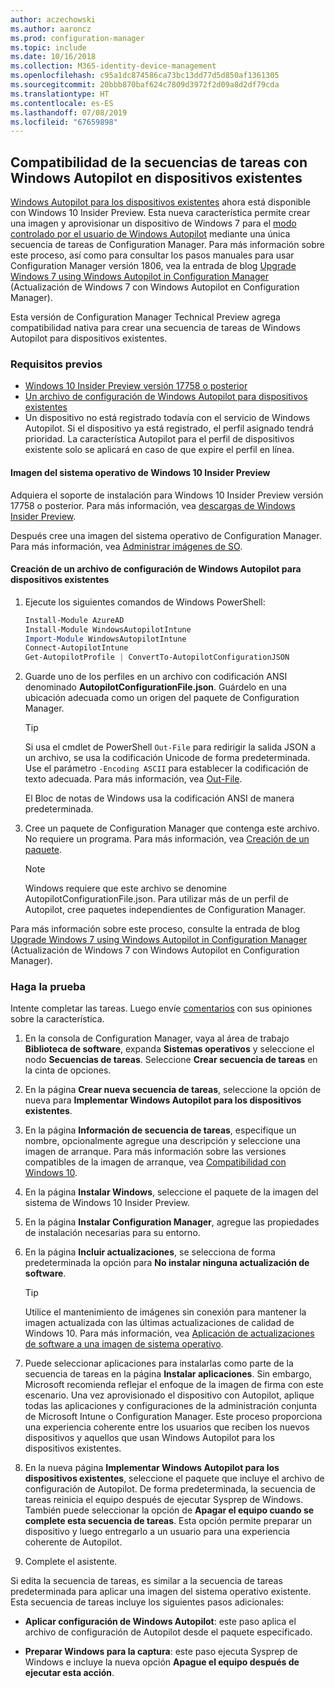 ```yaml
---
author: aczechowski
ms.author: aaroncz
ms.prod: configuration-manager
ms.topic: include
ms.date: 10/16/2018
ms.collection: M365-identity-device-management
ms.openlocfilehash: c95a1dc874586ca73bc13dd77d5d850af1361305
ms.sourcegitcommit: 20bbb870baf624c7809d3972f2d09a8d2df79cda
ms.translationtype: HT
ms.contentlocale: es-ES
ms.lasthandoff: 07/08/2019
ms.locfileid: "67659898"
---
```

## <a name="bkmk_autopilot"></a> Compatibilidad de la secuencias de tareas con Windows Autopilot en dispositivos existentes
<!--1358333-->

[Windows Autopilot para los dispositivos existentes](https://techcommunity.microsoft.com/t5/Windows-IT-Pro-Blog/New-Windows-Autopilot-capabilities-and-expanded-partner-support/ba-p/260430) ahora está disponible con Windows 10 Insider Preview. Esta nueva característica permite crear una imagen y aprovisionar un dispositivo de Windows 7 para el [modo controlado por el usuario de Windows Autopilot](https://docs.microsoft.com/windows/deployment/windows-autopilot/user-driven) mediante una única secuencia de tareas de Configuration Manager. Para más información sobre este proceso, así como para consultar los pasos manuales para usar Configuration Manager versión 1806, vea la entrada de blog [Upgrade Windows 7 using Windows Autopilot in Configuration Manager](https://techcommunity.microsoft.com/t5/Windows-IT-Pro-Blog/Upgrade-Windows-7-using-Windows-Autopilot-in-Configuration/ba-p/267747) (Actualización de Windows 7 con Windows Autopilot en Configuration Manager). 

Esta versión de Configuration Manager Technical Preview agrega compatibilidad nativa para crear una secuencia de tareas de Windows Autopilot para dispositivos existentes. 


### <a name="prerequisites"></a>Requisitos previos

- [Windows 10 Insider Preview versión 17758 o posterior](#bkmk_autopilot-image)  
- [Un archivo de configuración de Windows Autopilot para dispositivos existentes](#bkmk_autopilot-json)  
- Un dispositivo no está registrado todavía con el servicio de Windows Autopilot. Si el dispositivo ya está registrado, el perfil asignado tendrá prioridad. La característica Autopilot para el perfil de dispositivos existente solo se aplicará en caso de que expire el perfil en línea.


#### <a name="bkmk_autopilot-image"></a> Imagen del sistema operativo de Windows 10 Insider Preview
Adquiera el soporte de instalación para Windows 10 Insider Preview versión 17758 o posterior. Para más información, vea [descargas de Windows Insider Preview](https://www.microsoft.com/software-download/windowsinsiderpreviewadvanced).  

Después cree una imagen del sistema operativo de Configuration Manager. Para más información, vea [Administrar imágenes de SO](/sccm/osd/get-started/manage-operating-system-images).

#### <a name="bkmk_autopilot-json"></a> Creación de un archivo de configuración de Windows Autopilot para dispositivos existentes
1. Ejecute los siguientes comandos de Windows PowerShell:  

    ``` PowerShell  
    Install-Module AzureAD
    Install-Module WindowsAutopilotIntune 
    Import-Module WindowsAutopilotIntune 
    Connect-AutopilotIntune 
    Get-AutopilotProfile | ConvertTo-AutopilotConfigurationJSON 
    ```  

2. Guarde uno de los perfiles en un archivo con codificación ANSI denominado **AutopilotConfigurationFile.json**. Guárdelo en una ubicación adecuada como un origen del paquete de Configuration Manager.  

    > [!Tip]  
    > Si usa el cmdlet de PowerShell `Out-File` para redirigir la salida JSON a un archivo, se usa la codificación Unicode de forma predeterminada. Use el parámetro `-Encoding ASCII` para establecer la codificación de texto adecuada. Para más información, vea [Out-File](/powershell/module/microsoft.powershell.utility/out-file#parameters).  
    > 
    > El Bloc de notas de Windows usa la codificación ANSI de manera predeterminada.  

3. Cree un paquete de Configuration Manager que contenga este archivo. No requiere un programa. Para más información, vea [Creación de un paquete](/sccm/apps/deploy-use/packages-and-programs#create-a-package-and-program).  

    > [!NOTE]  
    > Windows requiere que este archivo se denomine AutopilotConfigurationFile.json. Para utilizar más de un perfil de Autopilot, cree paquetes independientes de Configuration Manager.  

Para más información sobre este proceso, consulte la entrada de blog [Upgrade Windows 7 using Windows Autopilot in Configuration Manager](https://techcommunity.microsoft.com/t5/Windows-IT-Pro-Blog/Upgrade-Windows-7-using-Windows-Autopilot-in-Configuration/ba-p/267747) (Actualización de Windows 7 con Windows Autopilot en Configuration Manager).


### <a name="try-it-out"></a>Haga la prueba

Intente completar las tareas. Luego envíe [comentarios](/sccm/core/understand/find-help#product-feedback) con sus opiniones sobre la característica.

1. En la consola de Configuration Manager, vaya al área de trabajo **Biblioteca de software**, expanda **Sistemas operativos** y seleccione el nodo **Secuencias de tareas**. Seleccione **Crear secuencia de tareas** en la cinta de opciones.  

2. En la página **Crear nueva secuencia de tareas**, seleccione la opción de nueva para **Implementar Windows Autopilot para los dispositivos existentes**.  

3. En la página **Información de secuencia de tareas**, especifique un nombre, opcionalmente agregue una descripción y seleccione una imagen de arranque. Para más información sobre las versiones compatibles de la imagen de arranque, vea [Compatibilidad con Windows 10](/sccm/core/plan-design/configs/support-for-windows-10#windows-10-adk).  

4. En la página **Instalar Windows**, seleccione el paquete de la imagen del sistema de Windows 10 Insider Preview.  

5. En la página **Instalar Configuration Manager**, agregue las propiedades de instalación necesarias para su entorno.  

6. En la página **Incluir actualizaciones**, se selecciona de forma predeterminada la opción para **No instalar ninguna actualización de software**.  

    > [!Tip]  
    > Utilice el mantenimiento de imágenes sin conexión para mantener la imagen actualizada con las últimas actualizaciones de calidad de Windows 10. Para más información, vea [Aplicación de actualizaciones de software a una imagen de sistema operativo](/sccm/osd/get-started/manage-operating-system-images#BKMK_OSImagesApplyUpdates).  

7. Puede seleccionar aplicaciones para instalarlas como parte de la secuencia de tareas en la página **Instalar aplicaciones**. Sin embargo, Microsoft recomienda reflejar el enfoque de la imagen de firma con este escenario. Una vez aprovisionado el dispositivo con Autopilot, aplique todas las aplicaciones y configuraciones de la administración conjunta de Microsoft Intune o Configuration Manager. Este proceso proporciona una experiencia coherente entre los usuarios que reciben los nuevos dispositivos y aquellos que usan Windows Autopilot para los dispositivos existentes.  

8. En la nueva página **Implementar Windows Autopilot para los dispositivos existentes**, seleccione el paquete que incluye el archivo de configuración de Autopilot. De forma predeterminada, la secuencia de tareas reinicia el equipo después de ejecutar Sysprep de Windows. También puede seleccionar la opción de **Apagar el equipo cuando se complete esta secuencia de tareas**. Esta opción permite preparar un dispositivo y luego entregarlo a un usuario para una experiencia coherente de Autopilot.  

9. Complete el asistente.  

Si edita la secuencia de tareas, es similar a la secuencia de tareas predeterminada para aplicar una imagen del sistema operativo existente. Esta secuencia de tareas incluye los siguientes pasos adicionales:  

- **Aplicar configuración de Windows Autopilot**: este paso aplica el archivo de configuración de Autopilot desde el paquete especificado.  

- **Preparar Windows para la captura**: este paso ejecuta Sysprep de Windows e incluye la nueva opción **Apague el equipo después de ejecutar esta acción**.  


